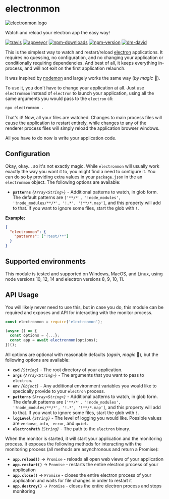 # electronmon

[![electronmon logo](https://cdn.jsdelivr.net/gh/catdad-experiments/catdad-experiments-org@c17b82/electronmon/logo.jpg)](https://github.com/catdad/electronmon/)

Watch and reload your electron app the easy way!

[![travis][travis.svg]][travis.link]
[![appveyor][appveyor.svg]][appveyor.link]
[![npm-downloads][npm-downloads.svg]][npm.link]
[![npm-version][npm-version.svg]][npm.link]
[![dm-david][dm-david.svg]][dm-david.link]

[travis.svg]: https://travis-ci.com/catdad/electronmon.svg?branch=master
[travis.link]: https://travis-ci.com/catdad/electronmon
[appveyor.svg]: https://ci.appveyor.com/api/projects/status/github/catdad/electronmon?branch=master&svg=true
[appveyor.link]: https://ci.appveyor.com/project/catdad/electronmon
[npm-downloads.svg]: https://img.shields.io/npm/dm/electronmon.svg
[npm.link]: https://www.npmjs.com/package/electronmon
[npm-version.svg]: https://img.shields.io/npm/v/electronmon.svg
[dm-david.svg]: https://david-dm.org/catdad/electronmon.svg
[dm-david.link]: https://david-dm.org/catdad/electronmon

This is the simplest way to watch and restart/reload [electron](https://github.com/electron/electron) applications. It requires no quessing, no configuration, and no changing your application or conditionally requiring dependencies. And best of all, it keeps everything in-process, and will not exit on the first application relaunch.

It was inspired by [nodemon](https://github.com/remy/nodemon) and largely works the same way (_by magic_ 🧙).

To use it, you don't have to change your application at all. Just use `electronmon` instead of `electron` to launch your application, using all the same arguments you would pass to the `electron` cli:

```bash
npx electronmon .
```

That's it! Now, all your files are watched. Changes to main process files will cause the application to restart entirely, while changes to any of the renderer process files will simply reload the application browser windows.

All you have to do now is write your application code.

## Configuration

Okay, okay... so it's not exactly magic. While `electronmon` will usually work exactly the way you want it to, you might find a need to contigure it. You can do so by providing extra values in your `package.json` in the an `electronmon` object. The following options are available:

* **`patterns`** _`{Array<String>}`_ - Additional patterns to watch, in glob form. The default patterns are `['**/*', '!node_modules', '!node_modules/**/*', '!.*', '!**/*.map']`, and this property will add to that. If you want to ignore some files, start the glob with `!`.

**Example:**

```json
{
  "electronmon": {
    "patterns": ["!test/**"]
  }
}
```

## Supported environments

This module is tested and supported on Windows, MacOS, and Linux, using node versions 10, 12, 14 and electron versions 8, 9, 10, 11.

## API Usage

You will likely never need to use this, but in case you do, this module can be required and exposes and API for interacting with the monitor process.

```javascript
const electronmon = require('electronmon');

(async () => {
  const options = {...};
  const app = await electronmon(options);
})();
```

All options are optional with reasonable defaults (_again, magic_ 🧙), but the following options are available:

* **`cwd`** _`{String}`_ - The root directory of your application.
* **`args`** _`{Array<String>}`_ - The arguments that you want to pass to `electron`.
* **`env`** _`{Object}`_ - Any additional environment variables you would like to specically provide to your `electron` process.
* **`patterns`** _`{Array<String>}`_ - Additional patterns to watch, in glob form. The default patterns are `['**/*', '!node_modules', '!node_modules/**/*', '!.*', '!**/*.map']`, and this property will add to that. If you want to ignore some files, start the glob with `!`.
* **`logLevel`** _`{String}`_ - The level of logging you would like. Possible values are `verbose`, `info`, ` error`, and `quiet`.
* **`electronPath`** _`{String}`_ - The path to the `electron` binary.

When the monitor is started, it will start your application and the monitoring process. It exposes the following methods for interacting with the monitoring process (all methods are asynchronous and return a Promise):

* **`app.reload()`** → `Promise` - reloads all open web views of your application
* **`app.restart()`** → `Promise` - restarts the entire electron process of your application
* **`app.close()`** → `Promise` - closes the entire electron process of your application and waits for file changes in order to restart it
* **`app.destroy()`** → `Promise` - closes the entire electron process and stops monitoring
